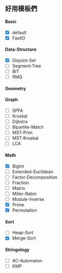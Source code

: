## 好用模板們

#### Basic
- [x] default
- [x] FastIO

#### Data-Structure
- [x] Disjoint-Set
- [ ] Segment-Tree
- [ ] BIT
- [ ] RMQ

#### Geometry


#### Graph
- [ ] SPFA
- [ ] Kruskal
- [ ] Dijkstra
- [ ] Bipartite-Match
- [ ] MST-Prim
- [ ] MST-Kruskal
- [ ] LCA

#### Math
- [x] BigInt
- [ ] Extended-Euclidean
- [ ] Factor-Decomposition
- [ ] Fraction
- [ ] Matrix
- [ ] Miller-Rabin
- [ ] Module-Inverse
- [x] Prime
- [x] Permutation

#### Sort
- [ ] Heap-Sort
- [x] Merge-Sort

#### Stringology
- [ ] AC-Automaton
- [ ] KMP
